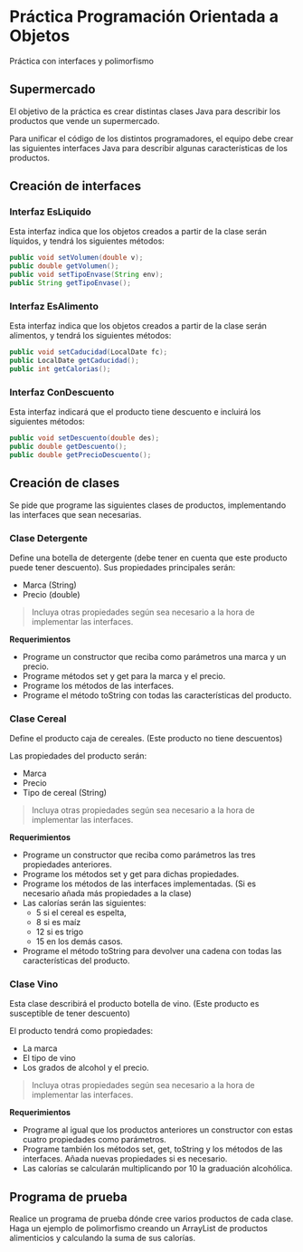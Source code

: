# Práctica Programación Orientada a Objetos

Práctica con interfaces y polimorfismo

## Supermercado

El objetivo de la práctica es crear distintas clases Java para describir los productos que vende un supermercado.

Para unificar el código de los distintos programadores, el equipo debe crear las siguientes interfaces 
Java para describir algunas características de los productos.

## Creación de interfaces

### Interfaz EsLiquido

Esta interfaz indica que los objetos creados a partir de la clase serán líquidos, y tendrá los siguientes métodos:

```java
public void setVolumen(double v);
public double getVolumen();
public void setTipoEnvase(String env);
public String getTipoEnvase();
```

### Interfaz EsAlimento
Esta interfaz indica que los objetos creados a partir de la clase serán alimentos, y tendrá los siguientes métodos:

```java
public void setCaducidad(LocalDate fc);
public LocalDate getCaducidad();
public int getCalorias();
```

### Interfaz ConDescuento

Esta interfaz indicará que el producto tiene descuento e incluirá los siguientes métodos:

```java 
public void setDescuento(double des);
public double getDescuento();
public double getPrecioDescuento();
```

## Creación de clases

Se pide que programe las siguientes clases de productos, implementando las interfaces que sean necesarias.

### Clase Detergente

Define una botella de detergente (debe tener en cuenta que este producto
puede tener descuento). Sus propiedades principales serán:

* Marca (String)
* Precio (double)

> Incluya otras propiedades según sea necesario a la hora de implementar las interfaces.

**Requerimientos** 

* Programe un constructor que reciba como parámetros una marca y un
precio. 
* Programe métodos set y get para la marca y el precio. 
* Programe los métodos de las interfaces. 
* Programe el método toString con todas las características del producto.

### Clase Cereal

Define el producto caja de cereales. (Este producto no tiene descuentos)

Las propiedades del producto serán:

* Marca
* Precio
* Tipo de cereal (String)

> Incluya otras propiedades según sea necesario a la hora de implementar las interfaces.

**Requerimientos**

* Programe un constructor que reciba como parámetros las tres propiedades
anteriores. 
* Programe los métodos set y get para dichas propiedades. 
* Programe los métodos de las interfaces implementadas. (Si es necesario añada más propiedades a la clase)
* Las calorías serán las siguientes:
  * 5 si el cereal es espelta, 
  * 8 si es maíz
  * 12 si es trigo
  * 15 en los demás casos. 
* Programe el método toString para devolver una cadena con todas las
características del producto.

### Clase Vino

Esta clase describirá el producto botella de vino. (Este producto es susceptible de tener descuento)

El producto tendrá como propiedades:
* La marca
* El tipo de vino
* Los grados de alcohol y el precio.

> Incluya otras propiedades según sea necesario a la hora de implementar las interfaces.

**Requerimientos**

* Programe al igual que los productos anteriores un constructor con estas cuatro propiedades como parámetros.
* Programe también los métodos set, get, toString y los métodos de las interfaces. Añada nuevas propiedades si es necesario. 
* Las calorías se calcularán multiplicando por 10 la graduación alcohólica.

## Programa de prueba

Realice un programa de prueba dónde cree varios productos de cada clase. Haga un ejemplo de polimorfismo creando un ArrayList de productos alimenticios y calculando la suma de sus calorías.
